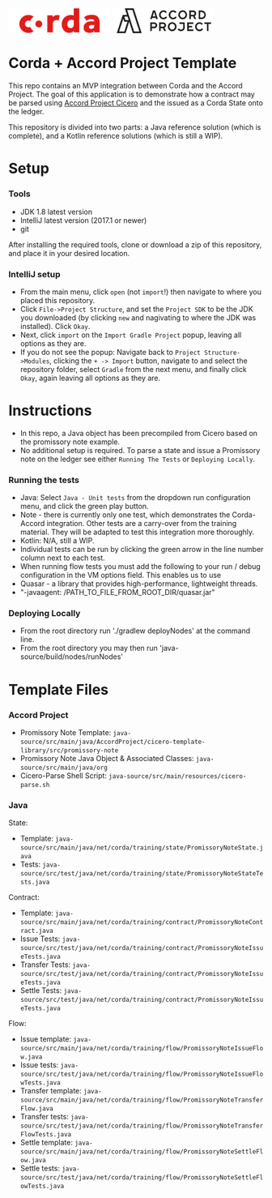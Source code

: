 <div>
<img src="./corda_logo.png" width="40%" alt="Corda"/>
<img src="./accord_logo.png" width="40%" alt="Accord Project"/>
</div>

# Corda + Accord Project Template

This repo contains an MVP integration between Corda and the Accord Project. The goal of this application is to demonstrate how a contract may be parsed using [Accord Project Cicero](https://github.com/accordproject/cicero) and the issued as a Corda State onto the ledger.

This repository is divided into two parts: a Java reference solution (which is complete), and a Kotlin reference solutions (which is still a WIP). 

# Setup

### Tools 
* JDK 1.8 latest version
* IntelliJ latest version (2017.1 or newer)
* git

After installing the required tools, clone or download a zip of this repository, and place it in your desired 
location.

### IntelliJ setup
* From the main menu, click `open` (not `import`!) then navigate to where you placed this repository.
* Click `File->Project Structure`, and set the `Project SDK` to be the JDK you downloaded (by clicking `new` and 
nagivating to where the JDK was installed). Click `Okay`.
* Next, click `import` on the `Import Gradle Project` popup, leaving all options as they are. 
* If you do not see the popup: Navigate back to `Project Structure->Modules`, clicking the `+ -> Import` button,
navigate to and select the repository folder, select `Gradle` from the next menu, and finally click `Okay`, 
again leaving all options as they are.

# Instructions
* In this repo, a Java object has been precompiled from Cicero based on the promissory note example.
* No additional setup is required. To parse a state and issue a Promissory note on the ledger see either `Running The Tests` or `Deploying Locally`.

### Running the tests
* Java: Select `Java - Unit tests` from the dropdown run configuration menu, and click the green play button.
* Note - there is currently only one test, which demonstrates the Corda-Accord integration. Other tests are a carry-over from the training material. They will be adapted to test this integration more thoroughly.
* Kotlin: N/A, still a WIP.
* Individual tests can be run by clicking the green arrow in the line number column next to each test.
* When running flow tests you must add the following to your run / debug configuration in the VM options field. This enables us to use
* Quasar - a library that provides high-performance, lightweight threads.
* "-javaagent: /PATH_TO_FILE_FROM_ROOT_DIR/quasar.jar"

### Deploying Locally
* From the root directory run './gradlew deployNodes' at the command line.
* From the root directory you may then run 'java-source/build/nodes/runNodes'

# Template Files

### Accord Project
* Promissory Note Template: `java-source/src/main/java/AccordProject/cicero-template-library/src/promissory-note`
* Promissory Note Java Object & Associated Classes: `java-source/src/main/java/org`
* Cicero-Parse Shell Script: `java-source/src/main/resources/cicero-parse.sh`

### Java
State:

* Template: `java-source/src/main/java/net/corda/training/state/PromissoryNoteState.java`
* Tests: `java-source/src/test/java/net/corda/training/state/PromissoryNoteStateTests.java`

Contract:

* Template: `java-source/src/main/java/net/corda/training/contract/PromissoryNoteContract.java`
* Issue Tests: `java-source/src/test/java/net/corda/training/contract/PromissoryNoteIssueTests.java`
* Transfer Tests: `java-source/src/test/java/net/corda/training/contract/PromissoryNoteIssueTests.java`
* Settle Tests: `java-source/src/test/java/net/corda/training/contract/PromissoryNoteIssueTests.java`

Flow:

* Issue template: `java-source/src/main/java/net/corda/training/flow/PromissoryNoteIssueFlow.java`
* Issue tests: `java-source/src/test/java/net/corda/training/flow/PromissoryNoteIssueFlowTests.java`
* Transfer template: `java-source/src/main/java/net/corda/training/flow/PromissoryNoteTransferFlow.java`
* Transfer tests: `java-source/src/test/java/net/corda/training/flow/PromissoryNoteTransferFlowTests.java`
* Settle template: `java-source/src/main/java/net/corda/training/flow/PromissoryNoteSettleFlow.java`
* Settle tests: `java-source/src/test/java/net/corda/training/flow/PromissoryNoteSettleFlowTests.java`
